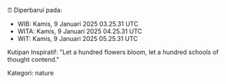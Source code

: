 ⏰ Diperbarui pada:
- WIB: Kamis, 9 Januari 2025 03.25.31 UTC
- WITA: Kamis, 9 Januari 2025 04.25.31 UTC
- WIT: Kamis, 9 Januari 2025 05.25.31 UTC

Kutipan Inspiratif:
"Let a hundred flowers bloom, let a hundred schools of thought contend."


Kategori: nature


